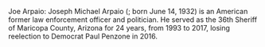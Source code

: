Joe Arpaio: Joseph Michael Arpaio (; born June 14, 1932) is an American former law enforcement officer and politician. He served as the 36th Sheriff of Maricopa County, Arizona for 24 years, from 1993 to 2017, losing reelection to Democrat Paul Penzone in 2016.
